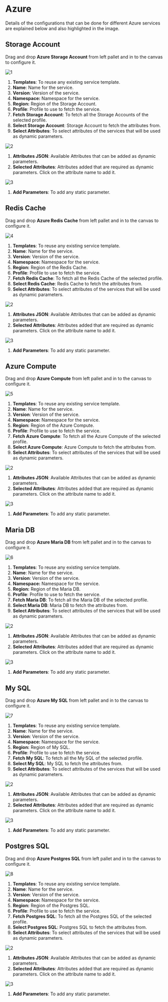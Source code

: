 # Azure

Details of the configurations that can be done for different Azure services are explained below and also highlighted in the image.

## Storage Account

Drag and drop **Azure Storage Account** from left pallet and in to the canvas to configure it.

![1](imgs/1.jpg)

1. **Templates**: To reuse any existing service template.
2. **Name**: Name for the service.
3. **Version**: Version of the service.
4. **Namespace:** Namespace for the service.
5. **Region:** Region of the Storage Account.
6. **Profile**: Profile to use to fetch the service. 
7. **Fetch Storage Account**: To fetch all the Storage Accounts of the selected profile. 
8. **Select Storage Account**: Storage Account to fetch the attributes from.
9. **Select Attributes**: To select attributes of the services that will be used as dynamic parameters.

![2](imgs/2.jpg)

1. **Attributes JSON**: Available Attributes that can be added as dynamic parameters. 
2. **Selected Attributes**: Attributes added that are required as dynamic parameters. Click on the attribute name to add it.

![3](imgs/3.jpg)

1. **Add Parameters**: To add any static parameter. 

## Redis Cache

Drag and drop **Azure Redis Cache** from left pallet and in to the canvas to configure it.

![4](imgs/4.jpg)

1. **Templates**: To reuse any existing service template.
2. **Name**: Name for the service.
3. **Version**: Version of the service.
4. **Namespace:** Namespace for the service.
5. **Region:** Region of the Redis Cache.
6. **Profile**: Profile to use to fetch the service. 
7. **Fetch Redis Cache**: To fetch all the Redis Cache of the selected profile. 
8. **Select Redis Cache**: Redis Cache to fetch the attributes from.
9. **Select Attributes**: To select attributes of the services that will be used as dynamic parameters.

![2](imgs/2.jpg)

1. **Attributes JSON**: Available Attributes that can be added as dynamic parameters. 
2. **Selected Attributes**: Attributes added that are required as dynamic parameters. Click on the attribute name to add it.

![3](imgs/3.jpg)

1. **Add Parameters**: To add any static parameter. 

## Azure Compute

Drag and drop **Azure Compute** from left pallet and in to the canvas to configure it.

![5](imgs/5.jpg)

1. **Templates**: To reuse any existing service template.
2. **Name**: Name for the service.
3. **Version**: Version of the service.
4. **Namespace:** Namespace for the service.
5. **Region:** Region of the Azure Compute.
6. **Profile**: Profile to use to fetch the service. 
7. **Fetch Azure Compute**: To fetch all the Azure Compute of the selected profile. 
8. **Select Azure Compute**: Azure Compute to fetch the attributes from.
9. **Select Attributes**: To select attributes of the services that will be used as dynamic parameters.

![2](imgs/2.jpg)

1. **Attributes JSON**: Available Attributes that can be added as dynamic parameters. 
2. **Selected Attributes**: Attributes added that are required as dynamic parameters. Click on the attribute name to add it.

![3](imgs/3.jpg)

1. **Add Parameters**: To add any static parameter. 

## Maria DB

Drag and drop **Azure Maria DB** from left pallet and in to the canvas to configure it.

![6](imgs/6.jpg)

1. **Templates**: To reuse any existing service template.
2. **Name**: Name for the service.
3. **Version**: Version of the service.
4. **Namespace:** Namespace for the service.
5. **Region:** Region of the Maria DB.
6. **Profile**: Profile to use to fetch the service. 
7. **Fetch Maria DB**: To fetch all the Maria DB of the selected profile. 
8. **Select Maria DB**: Maria DB to fetch the attributes from.
9. **Select Attributes**: To select attributes of the services that will be used as dynamic parameters.

![2](imgs/2.jpg)

1. **Attributes JSON**: Available Attributes that can be added as dynamic parameters. 
2. **Selected Attributes**: Attributes added that are required as dynamic parameters. Click on the attribute name to add it.

![3](imgs/3.jpg)

1. **Add Parameters**: To add any static parameter. 

## My SQL

Drag and drop **Azure My SQL** from left pallet and in to the canvas to configure it.

![7](imgs/7.jpg)

1. **Templates**: To reuse any existing service template.
2. **Name**: Name for the service.
3. **Version**: Version of the service.
4. **Namespace:** Namespace for the service.
5. **Region:** Region of My SQL.
6. **Profile**: Profile to use to fetch the service. 
7. **Fetch My SQL**: To fetch all the My SQL of the selected profile. 
8. **Select My SQL**: My SQL to fetch the attributes from.
9. **Select Attributes**: To select attributes of the services that will be used as dynamic parameters.

![2](imgs/2.jpg)

1. **Attributes JSON**: Available Attributes that can be added as dynamic parameters. 
2. **Selected Attributes**: Attributes added that are required as dynamic parameters. Click on the attribute name to add it.

![3](imgs/3.jpg)

1. **Add Parameters**: To add any static parameter. 

## Postgres SQL

Drag and drop **Azure Postgres SQL** from left pallet and in to the canvas to configure it.

![8](imgs/8.jpg)

1. **Templates**: To reuse any existing service template.
2. **Name**: Name for the service.
3. **Version**: Version of the service.
4. **Namespace:** Namespace for the service.
5. **Region:** Region of the Postgres SQL.
6. **Profile**: Profile to use to fetch the service. 
7. **Fetch Postgres SQL**: To fetch all the Postgres SQL of the selected profile. 
8. **Select Postgres SQL**: Postgres SQL to fetch the attributes from.
9. **Select Attributes**: To select attributes of the services that will be used as dynamic parameters.

![2](imgs/2.jpg)

1. **Attributes JSON**: Available Attributes that can be added as dynamic parameters. 
2. **Selected Attributes**: Attributes added that are required as dynamic parameters. Click on the attribute name to add it.

![3](imgs/3.jpg)

1. **Add Parameters**: To add any static parameter. 